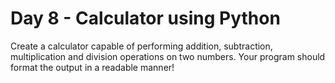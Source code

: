 # Day 8 - Calculator using Python

Create a calculator capable of performing addition, subtraction, multiplication and division operations on two numbers. Your program should format the output in a readable manner!
